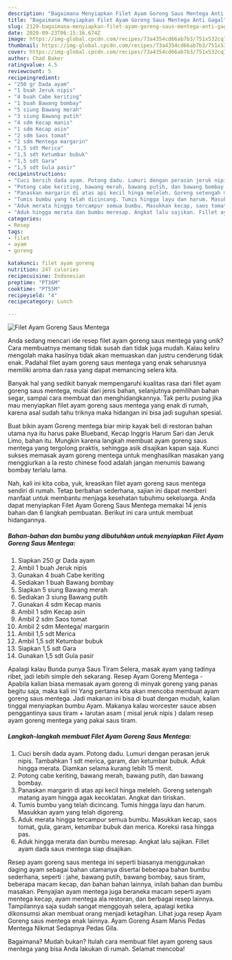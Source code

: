 ```yaml
---
description: "Bagaimana Menyiapkan Filet Ayam Goreng Saus Mentega Anti Gagal"
title: "Bagaimana Menyiapkan Filet Ayam Goreng Saus Mentega Anti Gagal"
slug: 2129-bagaimana-menyiapkan-filet-ayam-goreng-saus-mentega-anti-gagal
date: 2020-09-23T06:15:16.674Z
image: https://img-global.cpcdn.com/recipes/73a4354cd66ab7b3/751x532cq70/filet-ayam-goreng-saus-mentega-foto-resep-utama.jpg
thumbnail: https://img-global.cpcdn.com/recipes/73a4354cd66ab7b3/751x532cq70/filet-ayam-goreng-saus-mentega-foto-resep-utama.jpg
cover: https://img-global.cpcdn.com/recipes/73a4354cd66ab7b3/751x532cq70/filet-ayam-goreng-saus-mentega-foto-resep-utama.jpg
author: Chad Baker
ratingvalue: 4.5
reviewcount: 5
recipeingredient:
- "250 gr Dada ayam"
- "1 buah Jeruk nipis"
- "4 buah Cabe keriting"
- "1 buah Bawang bombay"
- "5 siung Bawang merah"
- "3 siung Bawang putih"
- "4 sdm Kecap manis"
- "1 sdm Kecap asin"
- "2 sdm Saos tomat"
- "2 sdm Mentega margarin"
- "1,5 sdt Merica"
- "1,5 sdt Ketumbar bubuk"
- "1,5 sdt Gara"
- "1,5 sdt Gula pasir"
recipeinstructions:
- "Cuci bersih dada ayam. Potong dadu. Lumuri dengan perasan jeruk nipis. Tambahkan 1 sdt merica, garam, dan ketumbar bubuk. Aduk hingga merata. Diamkan selama kurang lebih 15 menit."
- "Potong cabe keriting, bawang merah, bawang putih, dan bawang bombay."
- "Panaskan margarin di atas api kecil hinga meleleh. Goreng setengah matang ayam hingga agak kecoklatan. Angkat dan tiriskan."
- "Tumis bumbu yang telah dicincang. Tumis hingga layu dan harum. Masukkan ayam yang telah digoreng."
- "Aduk merata hingga tercampur semua bumbu. Masukkan kecap, saos tomat, gula, garam, ketumbar bubuk dan merica. Koreksi rasa hingga pas."
- "Aduk hingga merata dan bumbu meresap. Angkat lalu sajikan. Fillet ayam dada saus mentega siap disajikan."
categories:
- Resep
tags:
- filet
- ayam
- goreng

katakunci: filet ayam goreng 
nutrition: 247 calories
recipecuisine: Indonesian
preptime: "PT36M"
cooktime: "PT55M"
recipeyield: "4"
recipecategory: Lunch

---
```



![Filet Ayam Goreng Saus Mentega](https://img-global.cpcdn.com/recipes/73a4354cd66ab7b3/751x532cq70/filet-ayam-goreng-saus-mentega-foto-resep-utama.jpg)

Anda sedang mencari ide resep filet ayam goreng saus mentega yang unik? Cara membuatnya memang tidak susah dan tidak juga mudah. Kalau keliru mengolah maka hasilnya tidak akan memuaskan dan justru cenderung tidak enak. Padahal filet ayam goreng saus mentega yang enak seharusnya memiliki aroma dan rasa yang dapat memancing selera kita.

Banyak hal yang sedikit banyak mempengaruhi kualitas rasa dari filet ayam goreng saus mentega, mulai dari jenis bahan, selanjutnya pemilihan bahan segar, sampai cara membuat dan menghidangkannya. Tak perlu pusing jika mau menyiapkan filet ayam goreng saus mentega yang enak di rumah, karena asal sudah tahu triknya maka hidangan ini bisa jadi suguhan spesial.

Buat bikin ayam Goreng mentega biar mirip kayak beli di restoran bahan utama nya itu harus pake Blueband, Kecap Inggris Harum Sari dan Jeruk Limo, bahan itu. Mungkin karena langkah membuat ayam goreng saus mentega yang tergolong praktis, sehingga asik disajikan kapan saja. Kunci sukses memasak ayam goreng mentega untuk menghasilkan masakan yang menggiurkan a la resto chinese food adalah jangan menumis bawang bombay terlalu lama.


Nah, kali ini kita coba, yuk, kreasikan filet ayam goreng saus mentega sendiri di rumah. Tetap berbahan sederhana, sajian ini dapat memberi manfaat untuk membantu menjaga kesehatan tubuhmu sekeluarga. Anda dapat menyiapkan Filet Ayam Goreng Saus Mentega memakai 14 jenis bahan dan 6 langkah pembuatan. Berikut ini cara untuk membuat hidangannya.

<!--inarticleads1-->

##### Bahan-bahan dan bumbu yang dibutuhkan untuk menyiapkan Filet Ayam Goreng Saus Mentega:

1. Siapkan 250 gr Dada ayam
1. Ambil 1 buah Jeruk nipis
1. Gunakan 4 buah Cabe keriting
1. Sediakan 1 buah Bawang bombay
1. Siapkan 5 siung Bawang merah
1. Sediakan 3 siung Bawang putih
1. Gunakan 4 sdm Kecap manis
1. Ambil 1 sdm Kecap asin
1. Ambil 2 sdm Saos tomat
1. Ambil 2 sdm Mentega/ margarin
1. Ambil 1,5 sdt Merica
1. Ambil 1,5 sdt Ketumbar bubuk
1. Siapkan 1,5 sdt Gara
1. Gunakan 1,5 sdt Gula pasir


Apalagi kalau Bunda punya Saus Tiram Selera, masak ayam yang tadinya ribet, jadi lebih simple deh sekarang. Resep Ayam Goreng Mentega - Apabila kalian biasa memasak ayam goreng di minyak goreng yang panas begitu saja, maka kali ini Yang pertama kita akan mencoba membuat ayam goreng saus mentega. Jadi makanan ini bisa di buat dengan mudah, kalian tinggal menyiapkan bumbu Ayam. Makanya kalau worcester sauce absen penggantinya saus tiram + larutan asam ( misal jeruk nipis ) dalam resep ayam goreng mentega yang pakai saus tiram. 

<!--inarticleads2-->

##### Langkah-langkah membuat Filet Ayam Goreng Saus Mentega:

1. Cuci bersih dada ayam. Potong dadu. Lumuri dengan perasan jeruk nipis. Tambahkan 1 sdt merica, garam, dan ketumbar bubuk. Aduk hingga merata. Diamkan selama kurang lebih 15 menit.
1. Potong cabe keriting, bawang merah, bawang putih, dan bawang bombay.
1. Panaskan margarin di atas api kecil hinga meleleh. Goreng setengah matang ayam hingga agak kecoklatan. Angkat dan tiriskan.
1. Tumis bumbu yang telah dicincang. Tumis hingga layu dan harum. Masukkan ayam yang telah digoreng.
1. Aduk merata hingga tercampur semua bumbu. Masukkan kecap, saos tomat, gula, garam, ketumbar bubuk dan merica. Koreksi rasa hingga pas.
1. Aduk hingga merata dan bumbu meresap. Angkat lalu sajikan. Fillet ayam dada saus mentega siap disajikan.


Resep ayam goreng saus mentega ini seperti biasanya menggunakan daging ayam sebagai bahan utamanya disertai beberapa bahan bumbu sederhana, seperti : jahe, bawang putih, bawang bombay, saus tiram, beberapa macam kecap, dan bahan bahan lainnya, inilah bahan dan bumbu masakan. Penyajian ayam mentega juga beraneka macam seperti ayam mentega kecap, ayam mentega ala restoran, dan berbagai resep lainnya. Tampilannya saja sudah sangat menggoyah selera, apalagi ketika dikonsumsi akan membuat orang menjadi ketagihan. Lihat juga resep Ayam Goreng saus mentega enak lainnya. Ayam Goreng Asam Manis Pedas Mentega Nikmat Sedapnya Pedas Gila. 

Bagaimana? Mudah bukan? Itulah cara membuat filet ayam goreng saus mentega yang bisa Anda lakukan di rumah. Selamat mencoba!
